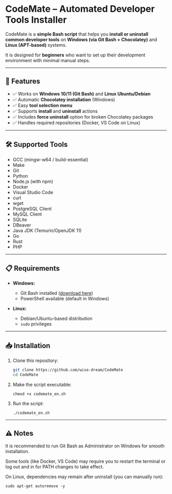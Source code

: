 # CodeMate – Automated Developer Tools Installer

CodeMate is a **simple Bash script** that helps you **install or uninstall common developer tools** on **Windows (via Git Bash + Chocolatey)** and **Linux (APT-based)** systems.

It is designed for **beginners** who want to set up their development environment with minimal manual steps.

---

## 🚀 Features

- ✅ Works on **Windows 10/11 (Git Bash)** and **Linux Ubuntu/Debian**
- ✅ Automatic **Chocolatey installation** (Windows)
- ✅ Easy **tool selection menu**
- ✅ Supports **install** and **uninstall** actions
- ✅ Includes **force uninstall** option for broken Chocolatey packages
- ✅ Handles required repositories (Docker, VS Code on Linux)

---

## 🛠️ Supported Tools

- GCC (mingw-w64 / build-essential)
- Make
- Git
- Python
- Node.js (with npm)
- Docker
- Visual Studio Code
- curl
- wget
- PostgreSQL Client
- MySQL Client
- SQLite
- DBeaver
- Java JDK (Temurin/OpenJDK 11)
- Go
- Rust
- PHP

---

## 📋 Requirements

- **Windows:**  
  - Git Bash installed ([download here](https://git-scm.com/downloads))  
  - PowerShell available (default in Windows)  

- **Linux:**  
  - Debian/Ubuntu-based distribution  
  - `sudo` privileges  

---

## 📥 Installation

1. Clone this repository:
   ```bash
   git clone https://github.com/wise-dream/CodeMate
   cd CodeMate
   ```
2. Make the script executable:
   ```
   chmod +x codemate_en.sh
   ```
4. Run the script:
   ```
   ./codemate_en.sh
   ```

---

## ⚠️ Notes
   It is recommended to run Git Bash as Administrator on Windows for smooth installation.

   Some tools (like Docker, VS Code) may require you to restart the terminal or log out and in for PATH changes to take effect.

   On Linux, dependencies may remain after uninstall (you can manually run):

   ```
   sudo apt-get autoremove -y
   ```


